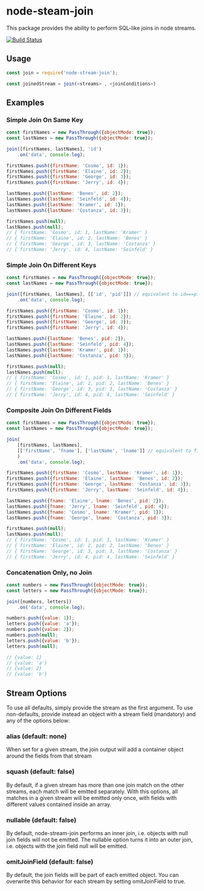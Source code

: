 # node-steam-join

This package provides the ability to perform SQL-like joins in node streams.

[![Build Status](https://travis-ci.org/rviscuso/node-stream-join.svg?branch=master)](https://travis-ci.org/rviscuso/node-stream-join)

## Usage

```javascript
const join = require('node-stream-join');

const joinedStream = join(<streams> , <joinConditions>)
```

## Examples

### Simple Join On Same Key

```javascript
const firstNames = new PassThrough({objectMode: true});
const lastNames = new PassThrough({objectMode: true});

join([firstNames, lastNames], 'id')
    .on('data', console.log);

firstNames.push({firstName: 'Cosmo', id: 1});
firstNames.push({firstName: 'Elaine', id: 2});
firstNames.push({firstName: 'George', id: 3});
firstNames.push({firstName: 'Jerry', id: 4});

lastNames.push({lastName: 'Benes', id: 2});
lastNames.push({lastName: 'Seinfeld', id: 4});
lastNames.push({lastName: 'Kramer', id: 1});
lastNames.push({lastName: 'Costanza', id: 3});

firstNames.push(null);
lastNames.push(null);
// { firstName: 'Cosmo', id: 1, lastName: 'Kramer' }
// { firstName: 'Elaine', id: 2, lastName: 'Benes' }
// { firstName: 'George', id: 3, lastName: 'Costanza' }
// { firstName: 'Jerry', id: 4, lastName: 'Seinfeld' }
```

### Simple Join On Different Keys

```javascript
const firstNames = new PassThrough({objectMode: true});
const lastNames = new PassThrough({objectMode: true});

join([firstNames, lastNames], [['id', 'pid']]) // equivalent to id===pid
    .on('data', console.log);

firstNames.push({firstName: 'Cosmo', id: 1});
firstNames.push({firstName: 'Elaine', id: 2});
firstNames.push({firstName: 'George', id: 3});
firstNames.push({firstName: 'Jerry', id: 4});

lastNames.push({lastName: 'Benes', pid: 2});
lastNames.push({lastName: 'Seinfeld', pid: 4});
lastNames.push({lastName: 'Kramer', pid: 1});
lastNames.push({lastName: 'Costanza', pid: 3});

firstNames.push(null);
lastNames.push(null);
// { firstName: 'Cosmo', id: 1, pid: 1, lastName: 'Kramer' }
// { firstName: 'Elaine', id: 2, pid: 2, lastName: 'Benes' }
// { firstName: 'George', id: 3, pid: 3, lastName: 'Costanza' }
// { firstName: 'Jerry', id: 4, pid: 4, lastName: 'Seinfeld' }
```

### Composite Join On Different Fields

```javascript
const firstNames = new PassThrough({objectMode: true});
const lastNames = new PassThrough({objectMode: true});

join(
    [firstNames, lastNames], 
    [['firstName', 'fname'], ['lastName', 'lname']] // equivalent to firstName===fname && lastName===lname
    ) 
    .on('data', console.log);

firstNames.push({firstName: 'Cosmo', lastName: 'Kramer', id: 1});
firstNames.push({firstName: 'Elaine', lastName: 'Benes', id: 2});
firstNames.push({firstName: 'George', lastName: 'Costanza', id: 3});
firstNames.push({firstName: 'Jerry', lastName: 'Seinfeld', id: 4});

lastNames.push({fname: 'Elaine', lname: 'Benes', pid: 2});
lastNames.push({fname: 'Jerry', lname: 'Seinfeld', pid: 4});
lastNames.push({fname: 'Cosmo', lname: 'Kramer', pid: 1});
lastNames.push({fname: 'George', lname: 'Costanza', pid: 3});

firstNames.push(null);
lastNames.push(null);
// { firstName: 'Cosmo', id: 1, pid: 1, lastName: 'Kramer' }
// { firstName: 'Elaine', id: 2, pid: 2, lastName: 'Benes' }
// { firstName: 'George', id: 3, pid: 3, lastName: 'Costanza' }
// { firstName: 'Jerry', id: 4, pid: 4, lastName: 'Seinfeld' }
```

### Concatenation Only, no Join

```javascript
const numbers = new PassThrough({objectMode: true});
const letters = new PassThrough({objectMode: true});

join([numbers, letters])
    .on('data', console.log);

numbers.push({value: 1});
letters.push({value: 'a'});
numbers.push({value: 2});
numbers.push(null);
letters.push({value: 'b'});
letters.push(null);

// {value: 1}
// {value: 'a'}
// {value: 2}
// {value: 'b'}
```

## Stream Options
To use all defaults, simply provide the stream as the first argument. To use non-defaults, provide instead an object with a stream field (mandatory) and any of the options below:

### alias (default: none)
When set for a given stream, the join output will add a container object around the fields from that stream

### squash (default: false)
By default, if a given stream has more than one join match on the other streams, each match will be emitted separately. With this options, all matches in a given stream will be emitted only once, with fields with different values contained inside an array.

### nullable (default: false)
By default, node-stream-join performs an inner join, i.e. objects with null join fields will not be emitted. The nullable option turns it into an outer join, i.e. objects with the join field null will be emitted.

### omitJoinField (default: false)
By default, the join fields will be part of each emitted object. You can overwrite this behavior for each stream by setting omitJoinField to true.
